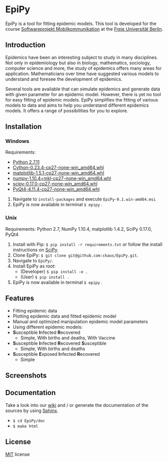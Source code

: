 # EpiPy
EpiPy is a tool for fitting epidemic models. This tool is developed for the course [Softwareprojekt Mobilkommunikation][1] at the [Freie Universität Berlin][2].

## Introduction
Epidemics have been an interesting subject to study in many disciplines. Not only in epidemiology but also in biology, mathematics, sociology, computer science and more, the study of epidemics offers many areas for application. Mathematicians over time have suggested various models to understand and foresee the development of epidemics.

Several tools are available that can simulate epidemics and generate data with given parameter for an epidemic model. However, there is yet no tool for easy fitting of epidemic models. EpiPy simplifies the fitting of various models to data and aims to help you understand different epidemics models. It offers a range of possibilities for you to explore.

## Installation

### Windows

Requirements:

* [Python 2.7.11](https://www.python.org/downloads/release/python-2711/)
* [Cython-0.23.4-cp27-none-win_amd64.whl](http://www.lfd.uci.edu/~gohlke/pythonlibs/#cython)
* [matplotlib-1.5.1-cp27-none-win_amd64.whl](http://www.lfd.uci.edu/~gohlke/pythonlibs/#matplotlib)
* [numpy-1.10.4+mkl-cp27-none-win_amd64.whl](http://www.lfd.uci.edu/~gohlke/pythonlibs/#numpy)
* [scipy-0.17.0-cp27-none-win_amd64.whl](http://www.lfd.uci.edu/~gohlke/pythonlibs/#scipy)
* [PyQt4-4.11.4-cp27-none-win_amd64.whl](http://www.lfd.uci.edu/~gohlke/pythonlibs/#pyqt4)


1. Navigate to `install-packages` and execute `EpiPy-0.1.win-amd64.msi`
2. EpiPy is now available in terminal `$ epipy` .

### Unix

Requirements: Python 2.7, NumPy 1.10.4, matplotlib 1.4.2, SciPy 0.17.0, PyQt4

1. Install with Pip: `$ pip install -r requirements.txt` *or* follow the install instructions on [SciPy][7].
2. Clone EpiPy: `$ git clone git@github.com:ckaus/EpiPy.git`.
3. Navigate to `EpiPy/`.
4. Install EpiPy as *root*:
	* (Developer) `$ pip install -e .`
	* (User) `$ pip install .`
5. EpiPy is now available in terminal `$ epipy` .

## Features

* Fitting epidemic data
* Plotting epidemic data and fitted epidemic model
* Manual and optimized manipulation epidemic model parameters
* Using different epidemic models:
 * **S**usceptible **I**nfected **R**ecovered
   * Simple, With births and deaths, With Vaccine
 * **S**usceptible **I**nfected **R**ecovered **S**usceptible
   * Simple, With births and deaths
 * **S**usceptible **E**xposed **I**nfected **R**ecovered
   * Simple

## Screenshots

## Documentation
Take a look into our [wiki][4] and / or generate the documentation of the sources by using [Sphinx][5].

* `$ cd EpiPy/doc`
* `$ make html`

## License
[MIT][6] license

[1]: http://www.mi.fu-berlin.de/inf/groups/ag-tech/teaching/2015-16_WS/P_19308912_Softwareprojekt_Mobilkommunikation/index.html "Course"
[2]: http://www.fu-berlin.de/en/index.html "FU Berlin"
[3]: http://sourceforge.net/projects/winpython/files/WinPython_2.7/2.7.10.3/ "WinPython 2.7"
[4]: https://github.com/ckaus/EpiPy/wiki "wiki"
[5]: http://sphinx-doc.org/ "Sphinx"
[6]: https://github.com/ckaus/EpiPy/blob/master/LICENSE "MIT license"
[7]: http://www.scipy.org/install.html